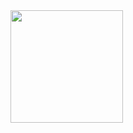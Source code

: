 <div>
  <a href=https://github.com/mastroczar>
<img height="180em" src=https://github-readme-stats.vercel.app/api?mastroczar=anuraghazra&showicons=true&theme=radical/>
